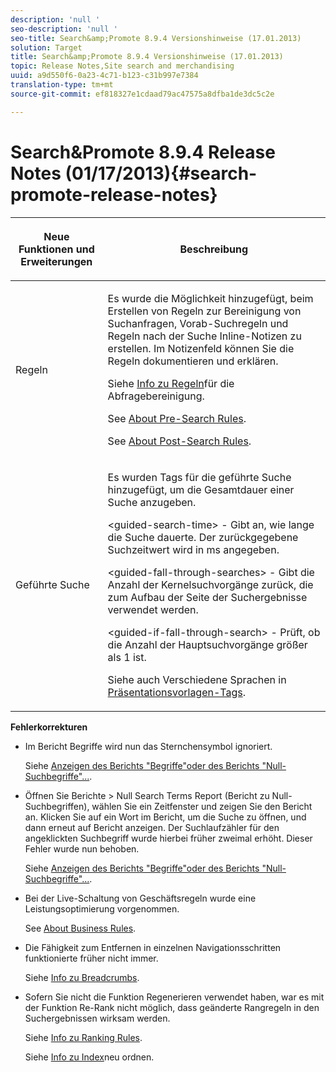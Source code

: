 ```yaml
---
description: 'null '
seo-description: 'null '
seo-title: Search&amp;Promote 8.9.4 Versionshinweise (17.01.2013)
solution: Target
title: Search&amp;Promote 8.9.4 Versionshinweise (17.01.2013)
topic: Release Notes,Site search and merchandising
uuid: a9d550f6-0a23-4c71-b123-c31b997e7384
translation-type: tm+mt
source-git-commit: ef818327e1cdaad79ac47575a8dfba1de3dc5c2e

---
```



# Search&amp;Promote 8.9.4 Release Notes (01/17/2013){#search-promote-release-notes}

<table> 
 <thead> 
  <tr> 
   <th colname="col1" class="entry"> <p>Neue Funktionen und Erweiterungen </p> </th> 
   <th colname="col2" class="entry"> <p>Beschreibung </p> </th> 
  </tr> 
 </thead>
 <tbody> 
  <tr> 
   <td colname="col1"> <p>Regeln </p> </td> 
   <td colname="col2"> <p> Es wurde die Möglichkeit hinzugefügt, beim Erstellen von Regeln zur Bereinigung von Suchanfragen, Vorab-Suchregeln und Regeln nach der Suche Inline-Notizen zu erstellen. Im Notizenfeld können Sie die Regeln dokumentieren und erklären. </p> <p>Siehe <a href="../c-about-rules-menu/c-about-query-cleaning-rules.md#concept_17F3CDDC3C8A4128AF092A82B777B86C" format="dita" scope="local"> Info zu Regeln</a>für die Abfragebereinigung. </p> <p>See <a href="../c-about-rules-menu/c-about-pre-search-rules.md#concept_5BF84BB6FACB4645BA9CB7496A01CD1F" format="dita" scope="local"> About Pre-Search Rules</a>. </p> <p>See <a href="../c-about-rules-menu/c-about-post-search-rules.md#concept_AF6ADFCC0ADF4A788003964939917FDE" format="dita" scope="local"> About Post-Search Rules</a>. </p> </td> 
  </tr> 
  <tr> 
   <td colname="col1"> <p>Geführte Suche </p> </td> 
   <td colname="col2"> <p> Es wurden Tags für die geführte Suche hinzugefügt, um die Gesamtdauer einer Suche anzugeben. </p> <p> <span class="codeph"> &lt;guided-search-time&gt;</span> - Gibt an, wie lange die Suche dauerte. Der zurückgegebene Suchzeitwert wird in ms angegeben. </p> <p> <span class="codeph"> &lt;guided-fall-through-searches&gt;</span> - Gibt die Anzahl der Kernelsuchvorgänge zurück, die zum Aufbau der Seite der Suchergebnisse verwendet werden. </p> <p> <span class="codeph"> &lt;guided-if-fall-through-search&gt;</span> - Prüft, ob die Anzahl der Hauptsuchvorgänge größer als 1 ist. </p> <p>Siehe auch Verschiedene Sprachen in <a href="../c-appendices/c-templates.md#reference_F1BBF616BCEC4AD7B2548ECD3CA74C64" format="dita" scope="local"> Präsentationsvorlagen-Tags</a>. </p> </td> 
  </tr> 
 </tbody> 
</table>

**Fehlerkorrekturen**

* Im Bericht Begriffe wird nun das Sternchensymbol ignoriert.

   Siehe [Anzeigen des Berichts &quot;Begriffe&quot;oder des Berichts &quot;Null-Suchbegriffe&quot;...](../c-about-reports-menu/c-about-reports-menu.md#task_53B7ED1582DD4B0E8376546A7AFC789A).

* Öffnen Sie Berichte > Null Search Terms Report (Bericht zu Null-Suchbegriffen), wählen Sie ein Zeitfenster und zeigen Sie den Bericht an. Klicken Sie auf ein Wort im Bericht, um die Suche zu öffnen, und dann erneut auf Bericht anzeigen. Der Suchlaufzähler für den angeklickten Suchbegriff wurde hierbei früher zweimal erhöht. Dieser Fehler wurde nun behoben.

   Siehe [Anzeigen des Berichts &quot;Begriffe&quot;oder des Berichts &quot;Null-Suchbegriffe&quot;...](../c-about-reports-menu/c-about-reports-menu.md#task_53B7ED1582DD4B0E8376546A7AFC789A).

* Bei der Live-Schaltung von Geschäftsregeln wurde eine Leistungsoptimierung vorgenommen.

   See [About Business Rules](../c-about-rules-menu/c-about-business-rules.md#concept_2A93D76216754D3D8412CDEA00BD26BD).

* Die Fähigkeit zum Entfernen in einzelnen Navigationsschritten funktionierte früher nicht immer.

   Siehe [Info zu Breadcrumbs](../c-about-design-menu/c-about-breadcrumbs.md#concept_FB8A943C594A4A1593B118141DA61F03).

* Sofern Sie nicht die Funktion Regenerieren verwendet haben, war es mit der Funktion Re-Rank nicht möglich, dass geänderte Rangregeln in den Suchergebnissen wirksam werden.

   Siehe [Info zu Ranking Rules](../c-about-rules-menu/c-about-ranking-rules.md#concept_F555C076759B4E81B925441CFE707397).

   Siehe [Info zu Index](../c-about-index-menu/c-about-re-rank-index.md#concept_147B0A9FCD51451787DA898E06F7C692)neu ordnen.

